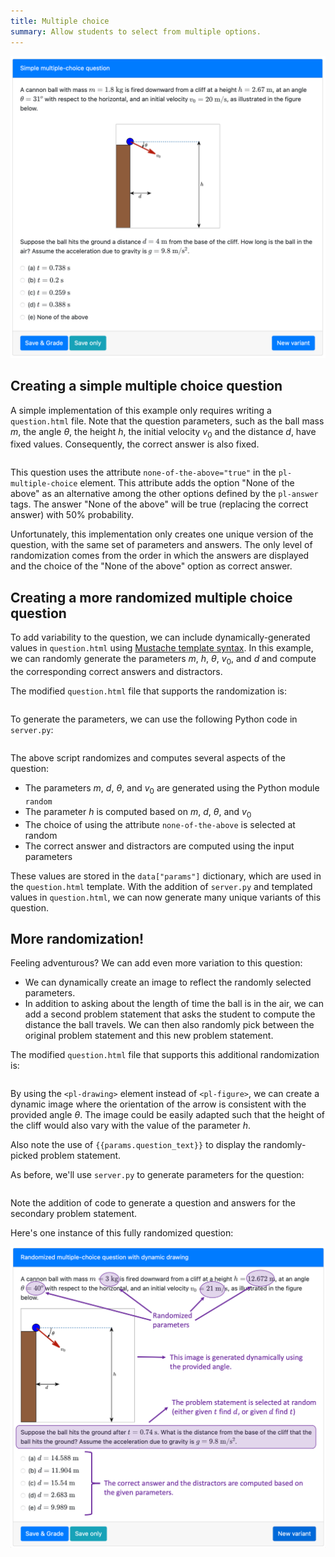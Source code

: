 ```yaml
---
title: Multiple choice
summary: Allow students to select from multiple options.
---
```


![](figSimpleQuestion.png)


## Creating a simple multiple choice question

A simple implementation of this example only requires writing a `question.html` file. Note that the question parameters, such as the ball mass $m$, the angle $\theta$, the height $h$, the initial velocity $v_0$ and the distance $d$, have fixed values.
Consequently, the correct answer is also fixed.

```html src=simple/question.html
```

This question uses the attribute `none-of-the-above="true"` in the `pl-multiple-choice` element. This attribute adds the option "None of the above" as an alternative among the other options defined by the `pl-answer` tags. The answer "None of the above" will be true (replacing the correct answer) with $50\%$ probability.

Unfortunately, this implementation only creates one unique version of the question, with the same set of parameters and answers.
The only level of randomization comes from the order in which the answers are displayed and the choice of the "None of the above" option as correct answer.

## Creating a more randomized multiple choice question

To add variability to the question, we can include dynamically-generated values in `question.html` using [Mustache template syntax](https://mustache.github.io).
In this example, we can randomly generate the parameters $m$, $h$, $\theta$, $v_0$, and $d$ and compute the corresponding correct answers and distractors.

The modified `question.html` file that supports the randomization is:
```html src=complex/question.html
```

To generate the parameters, we can use the following Python code in `server.py`:

```python src=complex/server.py
```
The above script randomizes and computes several aspects of the question:

* The parameters $m$, $d$, $\theta$, and $v_0$ are generated using the Python module `random`
* The parameter $h$ is computed based on $m$, $d$, $\theta$, and $v_0$
* The choice of using the attribute `none-of-the-above` is selected at random
* The correct answer and distractors are computed using the input parameters

These values are stored in the `data["params"]` dictionary, which are used in the `question.html` template.
With the addition of `server.py` and templated values in `question.html`, we can now generate many unique variants of this question.


## More randomization!

Feeling adventurous? We can add even more variation to this question:

* We can dynamically create an image to reflect the randomly selected parameters.
* In addition to asking about the length of time the ball is in the air, we can add a second problem statement that asks the student to compute the distance the ball travels. We can then also randomly pick between the original problem statement and this new problem statement.

The modified `question.html` file that supports this additional randomization is:
```html src=advanced/question.html
```

By using the `<pl-drawing>` element instead of `<pl-figure>`, we can create a dynamic image where the orientation of the arrow is consistent with the provided angle $\theta$. The image could be easily adapted such that the height of the cliff would also vary with the value of the parameter $h$.

Also note the use of `{{params.question_text}}` to display the randomly-picked problem statement.

As before, we'll use `server.py` to generate parameters for the question:

```python src=advanced/server.py
```

Note the addition of code to generate a question and answers for the secondary problem statement.

Here's one instance of this fully randomized question:

![](figAdvancedQuestion.png)
